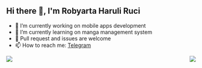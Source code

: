 ## Hi there 👋, I'm Robyarta Haruli Ruci

- 🔭 I’m currently working on mobile apps development
- 🌱 I’m currently learning on manga management system
- 💬 Pull request and issues are welcome
- 📫 How to reach me: [Telegram](https://t.me/robzimpulse)

<a href="https://github.com/robzimpulse">
  <img align="left" src="https://github-readme-stats.vercel.app/api?username=robzimpulse&include_all_commits=true&count_private=true&title_color=333&text_color=777&show_icons=true&icon_color=333&hide_border=true" />
</a>
<a href="https://github.com/robzimpulse">
  <img align="right" src="https://github-readme-stats.vercel.app/api/top-langs/?username=robzimpulse&layout=compact" />
</a>